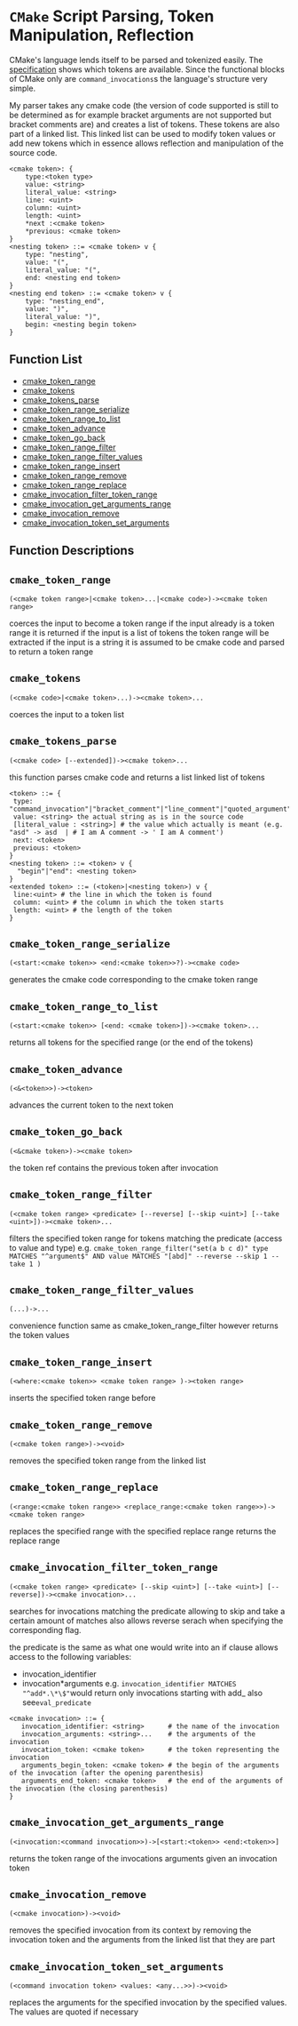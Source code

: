 # `CMake` Script Parsing, Token Manipulation, Reflection

CMake's language lends itself to be parsed and tokenized easily. The
[specification](http://www.cmake.org/cmake/help/v3.0/manual/cmake-language.7.html#syntax)
shows which tokens are available. Since the functional blocks of CMake only are
`command_invocations`s the language's structure very simple.

My parser takes any cmake code (the version of code supported is still to be
determined as for example bracket arguments are not supported but bracket
comments are) and creates a list of tokens. These tokens are also part of a
linked list. This linked list can be used to modify token values or add new
tokens which in essence allows reflection and manipulation of the source code.

```
<cmake token>: {
    type:<token type>
    value: <string>
    literal_value: <string>
    line: <uint>
    column: <uint>
    length: <uint>
    *next :<cmake token>
    *previous: <cmake token>
}
<nesting token> ::= <cmake token> v {
    type: "nesting",
    value: "(",
    literal_value: "(",
    end: <nesting end token>
}
<nesting end token> ::= <cmake token> v {
    type: "nesting_end",
    value: ")",
    literal_value: ")",
    begin: <nesting begin token>
}
```

## Function List

- [cmake_token_range](#cmake_token_range)
- [cmake_tokens](#cmake_tokens)
- [cmake_tokens_parse](#cmake_tokens_parse)
- [cmake_token_range_serialize](#cmake_token_range_serialize)
- [cmake_token_range_to_list](#cmake_token_range_to_list)
- [cmake_token_advance](#cmake_token_advance)
- [cmake_token_go_back](#cmake_token_go_back)
- [cmake_token_range_filter](#cmake_token_range_filter)
- [cmake_token_range_filter_values](#cmake_token_range_filter_values)
- [cmake_token_range_insert](#cmake_token_range_insert)
- [cmake_token_range_remove](#cmake_token_range_remove)
- [cmake_token_range_replace](#cmake_token_range_replace)
- [cmake_invocation_filter_token_range](#cmake_invocation_filter_token_range)
- [cmake_invocation_get_arguments_range](#cmake_invocation_get_arguments_range)
- [cmake_invocation_remove](#cmake_invocation_remove)
- [cmake_invocation_token_set_arguments](#cmake_invocation_token_set_arguments)

## Function Descriptions

## <a name="cmake_token_range"></a> `cmake_token_range`

`(<cmake token range>|<cmake token>...|<cmake code>)-><cmake token range>`

coerces the input to become a token range if the input already is a token range
it is returned if the input is a list of tokens the token range will be
extracted if the input is a string it is assumed to be cmake code and parsed to
return a token range

## <a name="cmake_tokens"></a> `cmake_tokens`

`(<cmake code>|<cmake token>...)-><cmake token>...`

coerces the input to a token list

## <a name="cmake_tokens_parse"></a> `cmake_tokens_parse`

`(<cmake code> [--extended])-><cmake token>...`

this function parses cmake code and returns a list linked list of tokens

```
<token> ::= {
 type: "command_invocation"|"bracket_comment"|"line_comment"|"quoted_argument"|"unquoted_argument"|"nesting"|"nesting_end"|"file"
 value: <string> the actual string as is in the source code
 [literal_value : <string>] # the value which actually is meant (e.g. "asd" -> asd  | # I am A comment -> ' I am A comment')
 next: <token>
 previous: <token>
}
<nesting token> ::= <token> v {
  "begin"|"end": <nesting token>
}
<extended token> ::= (<token>|<nesting token>) v {
 line:<uint> # the line in which the token is found
 column: <uint> # the column in which the token starts
 length: <uint> # the length of the token
}
```

## <a name="cmake_token_range_serialize"></a> `cmake_token_range_serialize`

`(<start:<cmake token>> <end:<cmake token>>?)-><cmake code>`

generates the cmake code corresponding to the cmake token range

## <a name="cmake_token_range_to_list"></a> `cmake_token_range_to_list`

`(<start:<cmake token>> [<end: <cmake token>])-><cmake token>...`

returns all tokens for the specified range (or the end of the tokens)

## <a name="cmake_token_advance"></a> `cmake_token_advance`

`(<&<token>>)-><token>`

advances the current token to the next token

## <a name="cmake_token_go_back"></a> `cmake_token_go_back`

`(<&cmake token>)-><cmake token>`

the token ref contains the previous token after invocation

## <a name="cmake_token_range_filter"></a> `cmake_token_range_filter`

`(<cmake token range> <predicate> [--reverse] [--skip <uint>] [--take <uint>])-><cmake token>...`

filters the specified token range for tokens matching the predicate (access to
value and type) e.g.
`cmake_token_range_filter("set(a b c d)" type MATCHES "^argument$" AND value MATCHES "[abd]" --reverse --skip 1 --take 1 )`

## <a name="cmake_token_range_filter_values"></a> `cmake_token_range_filter_values`

`(...)->...`

convenience function same as cmake_token_range_filter however returns the token
values

## <a name="cmake_token_range_insert"></a> `cmake_token_range_insert`

`(<where:<cmake token>> <cmake token range> )-><token range>`

inserts the specified token range before <where>

## <a name="cmake_token_range_remove"></a> `cmake_token_range_remove`

`(<cmake token range>)-><void>`

removes the specified token range from the linked list

## <a name="cmake_token_range_replace"></a> `cmake_token_range_replace`

`(<range:<cmake token range>> <replace_range:<cmake token range>>)-><cmake token range>`

replaces the specified range with the specified replace range returns the
replace range

## <a name="cmake_invocation_filter_token_range"></a> `cmake_invocation_filter_token_range`

`(<cmake token range> <predicate> [--skip <uint>] [--take <uint>] [--reverse])-><cmake invocation>...`

searches for invocations matching the predicate allowing to skip and take a
certain amount of matches also allows reverse serach when specifying the
corresponding flag.

the predicate is the same as what one would write into an if clause allows
access to the following variables:

- invocation_identifier
- invocation*arguments e.g. `invocation_identifier MATCHES
  "^add*.\*\$"`would return only invocations starting with add_ also see`eval_predicate`

```
<cmake invocation> ::= {
   invocation_identifier: <string>      # the name of the invocation
   invocation_arguments: <string>...    # the arguments of the invocation
   invocation_token: <cmake token>      # the token representing the invocation
   arguments_begin_token: <cmake token> # the begin of the arguments of the invocation (after the opening parenthesis)
   arguments_end_token: <cmake token>   # the end of the arguments of the invocation (the closing parenthesis)
}
```

## <a name="cmake_invocation_get_arguments_range"></a> `cmake_invocation_get_arguments_range`

`(<invocation:<command invocation>>)->[<start:<token>> <end:<token>>]`

returns the token range of the invocations arguments given an invocation token

## <a name="cmake_invocation_remove"></a> `cmake_invocation_remove`

`(<cmake invocation>)-><void>`

removes the specified invocation from its context by removing the invocation
token and the arguments from the linked list that they are part

## <a name="cmake_invocation_token_set_arguments"></a> `cmake_invocation_token_set_arguments`

`(<command invocation token> <values: <any...>>)-><void>`

replaces the arguments for the specified invocation by the specified values. The
values are quoted if necessary
